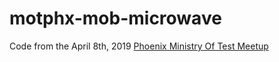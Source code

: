 # motphx-mob-microwave

Code from the April 8th, 2019 [Phoenix Ministry Of Test Meetup](https://www.meetup.com/Ministry-of-Testing-Phoenix/events/258935486/)